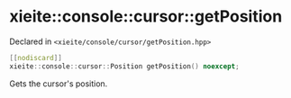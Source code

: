 # xieite::console::cursor::getPosition
Declared in `<xieite/console/cursor/getPosition.hpp>`
```cpp
[[nodiscard]]
xieite::console::cursor::Position getPosition() noexcept;
```
Gets the cursor's position.

